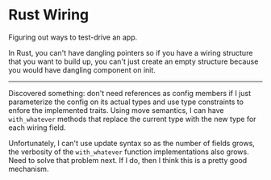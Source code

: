 # Rust Wiring

Figuring out ways to test-drive an app.

In Rust, you can't have dangling pointers so if you
have a wiring structure that you want to build up,
you can't just create an empty structure because you
would have dangling component on init.

----

Discovered something: don't need references as config members if I just parameterize the config on its actual types and use type constraints to enfore the implemented traits.  Using move semantics, I can have `with_whatever` methods that replace the current type with the new type for each wiring field.

Unfortunately, I can't use update syntax so as the number of fields grows, the verbosity of the `with_whatever` function implementations also grows. Need to solve that problem next. If I do, then I think this is a pretty good mechanism.


